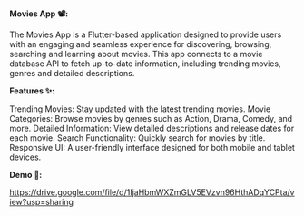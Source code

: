 **Movies App 📽️:**

The Movies App is a Flutter-based application designed to provide users with an engaging and seamless experience for discovering, browsing, searching and learning about movies. This app connects to a movie database API to fetch up-to-date information, including trending movies, genres and detailed descriptions.

**Features ✨:**

Trending Movies: Stay updated with the latest trending movies.
Movie Categories: Browse movies by genres such as Action, Drama, Comedy, and more.
Detailed Information: View detailed descriptions and release dates for each movie.
Search Functionality: Quickly search for movies by title.
Responsive UI: A user-friendly interface designed for both mobile and tablet devices.

**Demo 🎥:**

https://drive.google.com/file/d/1IjaHbmWXZmGLV5EVzvn96HthADqYCPta/view?usp=sharing
